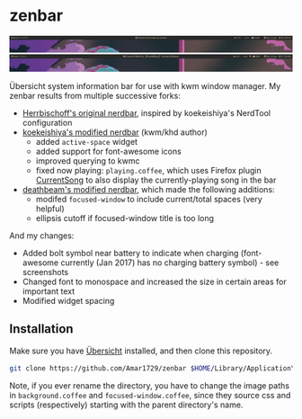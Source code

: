 # zenbar

![Screenshot](screen-nocharge.png)
![Screenshot](screen-charge.png)

Übersicht system information bar for use with kwm window manager. My zenbar results from multiple successive forks:  
* [Herrbischoff's original nerdbar](https://github.com/herrbischoff/nerdbar.widget), inspired by koekeishiya's NerdTool configuration
* [koekeishiya's modified nerdbar](https://github.com/koekeishiya/nerdbar.widget) (kwm/khd author)  
  * added `active-space` widget
  * added support for font-awesome icons
  * improved querying to kwmc
  * fixed now playing: `playing.coffee`, which uses Firefox plugin [CurrentSong](https://addons.mozilla.org/en-us/firefox/addon/currentsong/) to also display the currently-playing song in the bar  
* [deathbeam's modified nerdbar](https://github.com/deathbeam/dotfiles/tree/master/lib/macos/bar.widget), which made the following additions:  
  * modifed `focused-window` to include current/total spaces (very helpful)
  * ellipsis cutoff if focused-window title is too long

And my changes:  
* Added bolt symbol near battery to indicate when charging (font-awesome currently (Jan 2017) has no charging battery symbol) - see screenshots
* Changed font to monospace and increased the size in certain areas for important text
* Modified widget spacing

## Installation

Make sure you have [Übersicht](http://tracesof.net/uebersicht/) installed, and then clone this repository.  

```bash
git clone https://github.com/Amar1729/zenbar $HOME/Library/Application\ Support/Übersicht/widgets/amar-zenbar.widget
```

Note, if you ever rename the directory, you have to change the image paths in `background.coffee` and `focused-window.coffee`, since they source css and scripts (respectively) starting with the parent directory's name.
